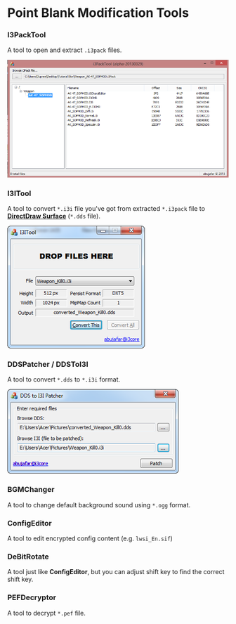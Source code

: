 # Point Blank Modification Tools


### I3PackTool
A tool to open and extract `.i3pack` files.
 
![i3packtool](_img/i3packtool.png)

### I3ITool
A tool to convert `*.i3i` file you've got from extracted `*.i3pack` file to [**DirectDraw Surface**](https://en.wikipedia.org/wiki/DirectDraw_Surface) (`*.dds` file).

![i3itool](_img/i3itool.png)

### DDSPatcher / DDSToI3I
A tool to convert `*.dds` to `*.i3i` format.

![ddspatcher](_img/dds2i3itool.png)

### BGMChanger
A tool to change default background sound using `*.ogg` format.

### ConfigEditor
A tool to edit encrypted config content (e.g. `lwsi_En.sif`)

### DeBitRotate
A tool just like **ConfigEditor**, but you can adjust shift key to find the correct shift key.

### PEFDecryptor
A tool to decrypt `*.pef` file.
